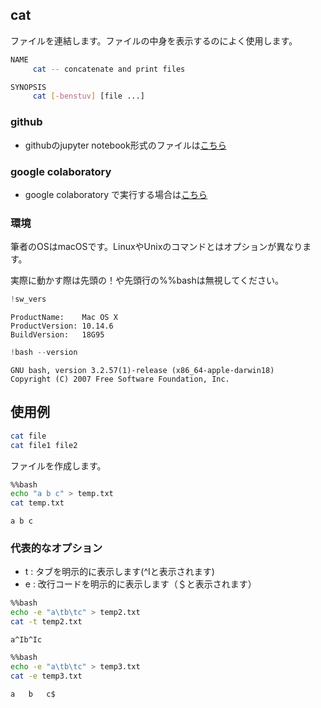
## cat
ファイルを連結します。ファイルの中身を表示するのによく使用します。

```bash
NAME
     cat -- concatenate and print files

SYNOPSIS
     cat [-benstuv] [file ...]
```

### github
- githubのjupyter notebook形式のファイルは[こちら](https://github.com/hiroshi0530/wa-src/blob/master/article/library/bash/cat/cat_nb.ipynb)

### google colaboratory
- google colaboratory で実行する場合は[こちら](https://colab.research.google.com/github/hiroshi0530/wa-src/blob/master/article/library/bash/cat/cat_nb.ipynb)

### 環境
筆者のOSはmacOSです。LinuxやUnixのコマンドとはオプションが異なります。

実際に動かす際は先頭の！や先頭行の%%bashは無視してください。


```python
!sw_vers
```

    ProductName:	Mac OS X
    ProductVersion:	10.14.6
    BuildVersion:	18G95



```python
!bash --version
```

    GNU bash, version 3.2.57(1)-release (x86_64-apple-darwin18)
    Copyright (C) 2007 Free Software Foundation, Inc.


## 使用例

```bash
cat file
cat file1 file2
```

ファイルを作成します。


```bash
%%bash
echo "a b c" > temp.txt 
cat temp.txt
```

    a b c


### 代表的なオプション
- t : タブを明示的に表示します(^Iと表示されます)
- e : 改行コードを明示的に表示します（＄と表示されます）


```bash
%%bash
echo -e "a\tb\tc" > temp2.txt 
cat -t temp2.txt
```

    a^Ib^Ic



```bash
%%bash
echo -e "a\tb\tc" > temp3.txt 
cat -e temp3.txt
```

    a	b	c$

